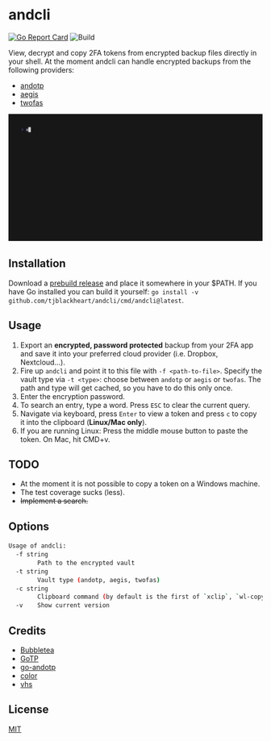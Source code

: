 # andcli

[![Go Report Card](https://goreportcard.com/badge/github.com/tjblackheart/andcli)](https://goreportcard.com/report/github.com/tjblackheart/andcli) ![Build](https://github.com/tjblackheart/andcli/actions/workflows/build.yaml/badge.svg)

View, decrypt and copy 2FA tokens from encrypted backup files directly in your shell. At the moment andcli can handle encrypted backups from the following providers:

* [andotp](https://github.com/andOTP/andOTP)
* [aegis](https://getaegis.app)
* [twofas](https://2fas.com)

![Demo](doc/demo.gif "Demo")

## Installation

Download a [prebuild release](https://github.com/tjblackheart/andcli/releases) and place it somewhere in your $PATH. If you have Go installed you can build it yourself: `go install -v github.com/tjblackheart/andcli/cmd/andcli@latest`.

## Usage

1. Export an **encrypted, password protected** backup from your 2FA app and save it into your preferred cloud provider (i.e. Dropbox, Nextcloud...).
2. Fire up `andcli` and point it to this file with `-f <path-to-file>`. Specify the vault type via `-t <type>`: choose between `andotp` or `aegis` or `twofas`. The path and type will get cached, so you have to do this only once.
3. Enter the encryption password.
4. To search an entry, type a word. Press `ESC` to clear the current query.
5. Navigate via keyboard, press `Enter` to view a token and press `c` to copy it into the clipboard (**Linux/Mac only**).
6. If you are running Linux: Press the middle mouse button to paste the token. On Mac, hit CMD+v.

## TODO

* At the moment it is not possible to copy a token on a Windows machine.
* The test coverage sucks (less).
* ~~Implement a search.~~

## Options

```bash
Usage of andcli:
  -f string
        Path to the encrypted vault
  -t string
        Vault type (andotp, aegis, twofas)
  -c string
        Clipboard command (by default is the first of `xclip`, `wl-copy` or `pbcopy` found)
  -v    Show current version
```

## Credits

* [Bubbletea](https://github.com/charmbracelet/bubbletea)
* [GoTP](https://github.com/xlzd/gotp)
* [go-andotp](https://github.com/grijul/go-andotp)
* [color](https://github.com/fatih/color)
* [vhs](https://github.com/charmbracelet/vhs)

## License

[MIT](LICENSE.md)
